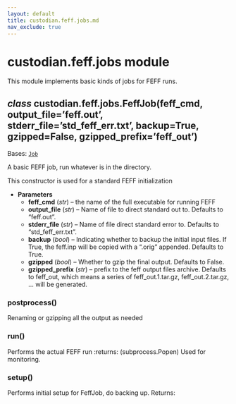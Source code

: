 ```yaml
---
layout: default
title: custodian.feff.jobs.md
nav_exclude: true
---
```


# custodian.feff.jobs module

This module implements basic kinds of jobs for FEFF runs.

## *class* custodian.feff.jobs.FeffJob(feff_cmd, output_file=’feff.out’, stderr_file=’std_feff_err.txt’, backup=True, gzipped=False, gzipped_prefix=’feff_out’)

Bases: [`Job`](custodian.custodian.md#custodian.custodian.Job)

A basic FEFF job, run whatever is in the directory.

This constructor is used for a standard FEFF initialization

* **Parameters**
  * **feff_cmd** (*str*) – the name of the full executable for running FEFF
  * **output_file** (*str*) – Name of file to direct standard out to.
    Defaults to “feff.out”.
  * **stderr_file** (*str*) – Name of file direct standard error to.
    Defaults to “std_feff_err.txt”.
  * **backup** (*bool*) – Indicating whether to backup the initial input files.
    If True, the feff.inp will be copied with a “.orig” appended.
    Defaults to True.
  * **gzipped** (*bool*) – Whether to gzip the final output. Defaults to False.
  * **gzipped_prefix** (*str*) – prefix to the feff output files archive. Defaults
    to feff_out, which means a series of feff_out.1.tar.gz, feff_out.2.tar.gz, …
    will be generated.

### postprocess()

Renaming or gzipping all the output as needed

### run()

Performs the actual FEFF run
:returns: (subprocess.Popen) Used for monitoring.

### setup()

Performs initial setup for FeffJob, do backing up.
Returns: